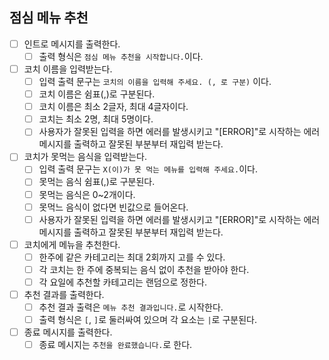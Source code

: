 ## 점심 메뉴 추천

- [ ] 인트로 메시지를 출력한다.
  - [ ] 출력 형식은 `점심 메뉴 추천을 시작합니다.`이다.

- [ ] 코치 이름을 입력받는다.
  - [ ] 입력 출력 문구는 `코치의 이름을 입력해 주세요. (, 로 구분)` 이다.
  - [ ] 코치 이름은 쉼표(,)로 구분된다.
  - [ ] 코치 이름은 최소 2글자, 최대 4글자이다.
  - [ ] 코치는 최소 2명, 최대 5명이다.
  - [ ] 사용자가 잘못된 입력을 하면 에러를 발생시키고 "[ERROR]"로 시작하는 에러 메시지를 출력하고 잘못된 부분부터 재입력 받는다.
- [ ] 코치가 못먹는 음식을 입력받는다.
  - [ ] 입력 출력 문구는 `X(이)가 못 먹는 메뉴를 입력해 주세요.`이다.
  - [ ] 못먹는 음식 쉼표(,)로 구분된다.
  - [ ] 못먹는 음식은 0~2개이다.
  - [ ] 못먹느 음식이 없다면 빈값으로 들어온다.
  - [ ] 사용자가 잘못된 입력을 하면 에러를 발생시키고 "[ERROR]"로 시작하는 에러 메시지를 출력하고 잘못된 부분부터 재입력 받는다.
- [ ] 코치에게 메뉴을 추천한다.
  - [ ] 한주에 같은 카테고리는 최대 2회까지 고를 수 있다.
  - [ ] 각 코치는 한 주에 중복되는 음식 없이 추천을 받아야 한다.
  - [ ] 각 요일에 추천할 카테고리는 랜덤으로 정한다.
- [ ] 추천 결과를 출력한다.
  - [ ] 추천 결과 출력은 `메뉴 추천 결과입니다.`로 시작한다.
  - [ ] 출력 형식은 `[`, `]`로 둘러싸여 있으며 각 요소는 `|`로 구분된다.
- [ ] 종료 메시지를 출력한다.
  - [ ] 종료 메시지는 `추천을 완료했습니다.`로 한다.